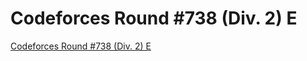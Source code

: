 # Codeforces Round #738 (Div. 2) E
[Codeforces Round #738 (Div. 2) E](https://aiwithcloud.com/2022/09/14/codeforces_round_738_div-_2_e/)